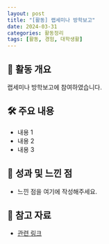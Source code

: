 ```yaml
---
layout: post
title: "[활동] 랩세미나 방학보고"
date: 2024-03-31
categories: 활동정리
tags: [활동, 경험, 대학생활]
---
```


## 📌 활동 개요
랩세미나 방학보고에 참여하였습니다.

## 🛠 주요 내용
- 내용 1
- 내용 2
- 내용 3

## 🎯 성과 및 느낀 점
- 느낀 점을 여기에 작성해주세요.

## 🔗 참고 자료
- [관련 링크](#)
